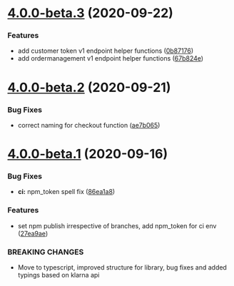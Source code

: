 # [4.0.0-beta.3](https://github.com/CrystallizeAPI/node-klarna/compare/v4.0.0-beta.2...v4.0.0-beta.3) (2020-09-22)


### Features

* add customer token v1 endpoint helper functions ([0b87176](https://github.com/CrystallizeAPI/node-klarna/commit/0b87176acabc3bf80b1f6c194033165b282ba7ac))
* add ordermanagement v1 endpoint helper functions ([67b824e](https://github.com/CrystallizeAPI/node-klarna/commit/67b824ebec35135719859360aaee42451dc8daa4))

# [4.0.0-beta.2](https://github.com/CrystallizeAPI/node-klarna/compare/v4.0.0-beta.1...v4.0.0-beta.2) (2020-09-21)


### Bug Fixes

* correct naming for checkout function ([ae7b065](https://github.com/CrystallizeAPI/node-klarna/commit/ae7b0659193df60c9e048fa273f98499663f0d5a))

# [4.0.0-beta.1](https://github.com/CrystallizeAPI/klarna/compare/v3.3.2...v4.0.0-beta.1) (2020-09-16)


### Bug Fixes

* **ci:** npm_token spell fix ([86ea1a8](https://github.com/CrystallizeAPI/klarna/commit/86ea1a848db619e42488689fc9b7230ce5766bdd))


### Features

* set npm publish irrespective of branches, add npm_token for ci env ([27ea9ae](https://github.com/CrystallizeAPI/klarna/commit/27ea9ae614c2fc9fde29e397ea637e44ac52851a))


### BREAKING CHANGES

* Move to typescript, improved structure for library,
bug fixes and added typings based on klarna api
